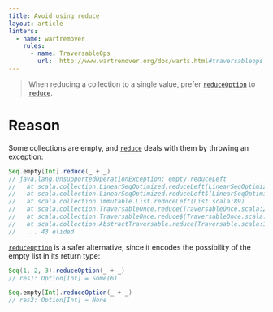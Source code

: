 ```yaml
---
title: Avoid using reduce
layout: article
linters:
  - name: wartremover
    rules:
      - name: TraversableOps
        url:  http://www.wartremover.org/doc/warts.html#traversableops
---
```


> When reducing a collection to a single value, prefer [`reduceOption`] to [`reduce`].

# Reason

Some collections are empty, and [`reduce`] deals with them by throwing an exception:

```scala
Seq.empty[Int].reduce(_ + _)
// java.lang.UnsupportedOperationException: empty.reduceLeft
//   at scala.collection.LinearSeqOptimized.reduceLeft(LinearSeqOptimized.scala:139)
//   at scala.collection.LinearSeqOptimized.reduceLeft$(LinearSeqOptimized.scala:138)
//   at scala.collection.immutable.List.reduceLeft(List.scala:89)
//   at scala.collection.TraversableOnce.reduce(TraversableOnce.scala:211)
//   at scala.collection.TraversableOnce.reduce$(TraversableOnce.scala:211)
//   at scala.collection.AbstractTraversable.reduce(Traversable.scala:108)
//   ... 43 elided
```

[`reduceOption`] is a safer alternative, since it encodes the possibility of the empty list in its return type:

```scala
Seq(1, 2, 3).reduceOption(_ + _)
// res1: Option[Int] = Some(6)

Seq.empty[Int].reduceOption(_ + _)
// res2: Option[Int] = None
```

[`reduce`]:https://www.scala-lang.org/api/2.12.8/scala/collection/Seq.html#reduce[A1%3E:A](op:(A1,A1)=%3EA1):A1
[`reduceOption`]:https://www.scala-lang.org/api/2.12.8/scala/collection/Seq.html#reduceOption[A1%3E:A](op:(A1,A1)=%3EA1):Option[A1]
